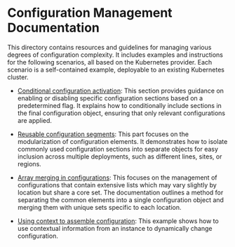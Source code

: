 # Configuration Management Documentation

This directory contains resources and guidelines for managing various degrees of configuration complexity.  It includes examples and instructions for the following scenarios, all based on the Kubernetes provider.  Each scenario is a self-contained example, deployable to an existing Kubernetes cluster.

* [Conditional configuration activation](./conditional-activation/README.md): This section provides guidance on enabling or disabling specific configuration sections based on a predetermined flag. It explains how to conditionally include sections in the final configuration object, ensuring that only relevant configurations are applied.

* [Reusable configuration segments](./reusable-segments/README.md): This part focuses on the modularization of configuration elements. It demonstrates how to isolate commonly used configuration sections into separate objects for easy inclusion across multiple deployments, such as different lines, sites, or regions.

* [Array merging in configurations](./array-merging/README.md): This focuses on the management of configurations that contain extensive lists which may vary slightly by location but share a core set. The documentation outlines a method for separating the common elements into a single configuration object and merging them with unique sets specific to each location.

* [Using context to assemble configuration](./context-based/README.md): This example shows how to use contextual information from an instance to dynamically change configuration.
